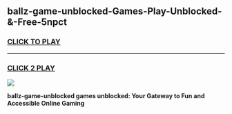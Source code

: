 
## ballz-game-unblocked-Games-Play-Unblocked-&-Free-5npct
<h3>
<a href="https://premium76.site?title=ballz-game-unblocked&ref=24A">CLICK TO PLAY</a></h3>
<hr>

<h3>
<a href="https://premium76.site?title=ballz-game-unblocked&ref=24A">CLICK 2 PLAY</a>
  
</h3>

<a href="https://premium76.site?title=ballz-game-unblocked&ref=24A"><img src="https://clearcache.store/games.png"></a>


**ballz-game-unblocked games unblocked: Your Gateway to Fun and Accessible Online Gaming**
